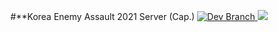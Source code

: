 <div>
<p align="center">
    #**Korea Enemy Assault 2021 Server (Cap.)
    <a href="https://github.com/AstralEUD/DC_Enemy_assault_2021/tree/main">
        <img src="https://img.shields.io/github/checks-status/AstralEUD/DC_Enemy_Assault_2021/main?color=009900&logoColor=009900&style=for-the-badge" alt = "Dev Branch">
    </a>
    <a href="https://hits.seeyoufarm.com"><img src="https://hits.seeyoufarm.com/api/count/incr/badge.svg?url=https%3A%2F%2Fgithub.com%2FAstralEUD%2FDC_Enemy_assault_2021%2F&count_bg=%2379C83D&title_bg=%23555555&icon=&icon_color=%23E7E7E7&title=hits&edge_flat=false"/></a>
</p>
    
